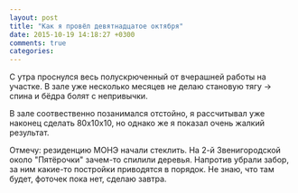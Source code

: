 ```yaml
---
layout: post
title: "Как я провёл девятнадцатое октября"
date: 2015-10-19 14:18:27 +0300
comments: true
categories: 
---
```

С утра проснулся весь полускрюченный от вчерашней работы на участке. В зале уже несколько месяцев не делаю становую тягу -> спина и бёдра болят с непривычки.

В зале соотвественно позанимался отстойно, я рассчитывал уже наконец сделать 80х10х10, но однако же я показал очень жалкий результат.

Отмечу: резиденцию МОНЭ начали стеклить. На 2-й Звенигородской около "Пятёрочки" зачем-то спилили деревья. Напротив убрали забор, за ним какие-то постройки приводятся в порядок. Не знаю, что там будет, фоточек пока нет, сделаю завтра. 